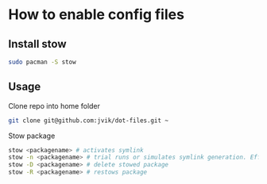 # How to enable config files

## Install stow

```sh
sudo pacman -S stow
```

## Usage

Clone repo into home folder

```sh
git clone git@github.com:jvik/dot-files.git ~
```

Stow package

```sh
stow <packagename> # activates symlink
stow -n <packagename> # trial runs or simulates symlink generation. Effective for checking for errors
stow -D <packagename> # delete stowed package
stow -R <packagename> # restows package
```
